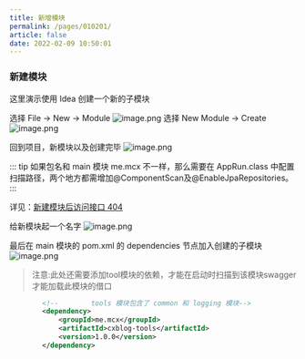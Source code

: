 ```yaml
---
title: 新增模块
permalink: /pages/010201/
article: false
date: 2022-02-09 10:50:01
---
```


### 新建模块

这里演示使用 Idea 创建一个新的子模块

选择 File -> New -> Module
![image.png](https://cxblog.qiniu.zhaohaoyue.love/20240318_1710745931406.png)
选择 New Module -> Create
![image.png](https://cxblog.qiniu.zhaohaoyue.love/20240318_1710746097871.png)

回到项目，新模块以及创建完毕
![image.png](https://cxblog.qiniu.zhaohaoyue.love/20240318_1710746200169.png)

::: tip
如果包名和 main 模块 me.mcx 不一样，那么需要在 AppRun.class 中配置扫描路径，两个地方都需增加@ComponentScan及@EnableJpaRepositories。
:::

详见：[新建模块后访问接口 404](https://doc.cxblog.zhaohaoyue.love/pages/020101/#%E6%96%B0%E5%BB%BA%E6%A8%A1%E5%9D%97%E5%90%8E%E8%AE%BF%E9%97%AE%E6%8E%A5%E5%8F%A3-404)

给新模块起一个名字
![image.png](https://cxblog.qiniu.zhaohaoyue.love/20240318_1710746408211.png)

最后在 main 模块的 pom.xml 的 dependencies 节点加入创建的子模块
![image.png](https://cxblog.qiniu.zhaohaoyue.love/20240318_1710746514664.png)

> 注意:此处还需要添加tool模块的依赖，才能在启动时扫描到该模块swagger才能加载此模块的借口
```xml
        <!--        tools 模块包含了 common 和 logging 模块-->
        <dependency>
            <groupId>me.mcx</groupId>
            <artifactId>cxblog-tools</artifactId>
            <version>1.0.0</version>
        </dependency>

```

<Vssue :title="$title" />
